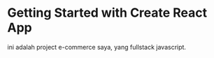 # Getting Started with Create React App

ini adalah project e-commerce saya, yang fullstack javascript. 

